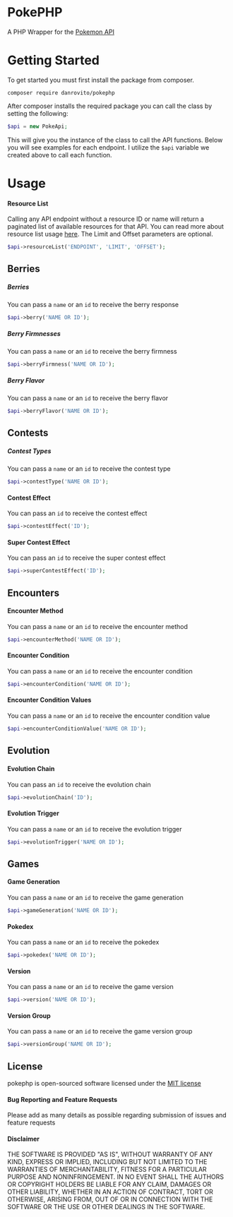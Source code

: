 # PokePHP
A PHP Wrapper for the [Pokemon API](https://pokeapi.co/)

# Getting Started

To get started you must first install the package from composer.

```
composer require danrovito/pokephp
```

After composer installs the required package you can call the class by setting the following:

```php
$api = new PokeApi;
```

This will give you the instance of the class to call the API functions.  Below you will see examples for each endpoint.  I utilize the `$api` variable we created above to call each function.

# Usage

#### Resource List

Calling any API endpoint without a resource ID or name will return a paginated list of available resources for that API.  You can read more about resource list usage [here](https://pokeapi.co/docsv2/#resource-lists).  The Limit and Offset parameters are optional. 

```PHP
$api->resourceList('ENDPOINT', 'LIMIT', 'OFFSET');
```

## Berries

##### Berries

You can pass a `name` or an `id` to receive the berry response

```PHP
$api->berry('NAME OR ID');
```

##### Berry Firmnesses

You can pass a `name` or an `id` to receive the berry firmness

```PHP
$api->berryFirmness('NAME OR ID');
```

##### Berry Flavor

You can pass a `name` or an `id` to receive the berry flavor

```PHP
$api->berryFlavor('NAME OR ID');
```

## Contests

##### Contest Types

You can pass a `name` or an `id` to receive the contest type

```PHP
$api->contestType('NAME OR ID');
```

#### Contest Effect

You can pass an `id` to receive the contest effect

```PHP
$api->contestEffect('ID');
```

#### Super Contest Effect

You can pass an `id` to receive the super contest effect

```PHP
$api->superContestEffect('ID');
```

## Encounters

#### Encounter Method

You can pass a `name` or an `id` to receive the encounter method

```PHP
$api->encounterMethod('NAME OR ID');
```

#### Encounter Condition

You can pass a `name` or an `id` to receive the encounter condition

```PHP
$api->encounterCondition('NAME OR ID');
```

#### Encounter Condition Values

You can pass a `name` or an `id` to receive the encounter condition value

```PHP
$api->encounterConditionValue('NAME OR ID');
```

## Evolution

#### Evolution Chain

You can pass an `id` to receive the evolution chain

```PHP
$api->evolutionChain('ID');
```

#### Evolution Trigger

You can pass a `name` or an `id` to receive the evolution trigger

```PHP
$api->evolutionTrigger('NAME OR ID');
```

## Games

#### Game Generation

You can pass a `name` or an `id` to receive the game generation

```PHP
$api->gameGeneration('NAME OR ID');
```

#### Pokedex

You can pass a `name` or an `id` to receive the pokedex

```PHP
$api->pokedex('NAME OR ID');
```

#### Version

You can pass a `name` or an `id` to receive the game version

```PHP
$api->version('NAME OR ID');
```

#### Version Group

You can pass a `name` or an `id` to receive the game version group

```PHP
$api->versionGroup('NAME OR ID');
```

## License

pokephp is open-sourced software licensed under the [MIT license](http://opensource.org/licenses/MIT)

#### Bug Reporting and Feature Requests

Please add as many details as possible regarding submission of issues and feature requests

#### Disclaimer

THE SOFTWARE IS PROVIDED "AS IS", WITHOUT WARRANTY OF ANY KIND, EXPRESS OR IMPLIED, INCLUDING BUT NOT LIMITED TO THE WARRANTIES OF MERCHANTABILITY, FITNESS FOR A PARTICULAR PURPOSE AND NONINFRINGEMENT. IN NO EVENT SHALL THE AUTHORS OR COPYRIGHT HOLDERS BE LIABLE FOR ANY CLAIM, DAMAGES OR OTHER LIABILITY, WHETHER IN AN ACTION OF CONTRACT, TORT OR OTHERWISE, ARISING FROM, OUT OF OR IN CONNECTION WITH THE SOFTWARE OR THE USE OR OTHER DEALINGS IN THE SOFTWARE.

